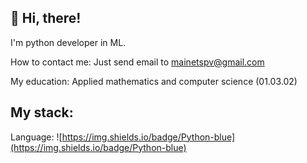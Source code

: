 ## :wave: Hi, there!


I'm python developer in ML.

How to contact me: Just send email to mainetspv@gmail.com

My education: Applied mathematics and computer science (01.03.02)

## My stack:
Language: ![https://img.shields.io/badge/Python-blue](https://img.shields.io/badge/Python-blue)

